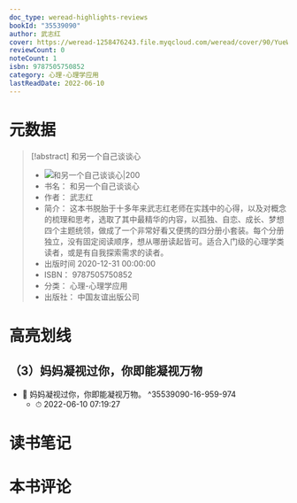 ```yaml
---
doc_type: weread-highlights-reviews
bookId: "35539090"
author: 武志红
cover: https://weread-1258476243.file.myqcloud.com/weread/cover/90/YueWen_35539090/t7_YueWen_35539090.jpg
reviewCount: 0
noteCount: 1
isbn: 9787505750852
category: 心理-心理学应用
lastReadDate: 2022-06-10
---
```

# 元数据
> [!abstract] 和另一个自己谈谈心
> - ![ 和另一个自己谈谈心|200](https://weread-1258476243.file.myqcloud.com/weread/cover/90/YueWen_35539090/t7_YueWen_35539090.jpg)
> - 书名： 和另一个自己谈谈心
> - 作者： 武志红
> - 简介： 这本书脱胎于十多年来武志红老师在实践中的心得，以及对概念的梳理和思考，选取了其中最精华的内容，以孤独、自恋、成长、梦想四个主题统领，做成了一个非常好看又便携的四分册小套装。每个分册独立，没有固定阅读顺序，想从哪册读起皆可。适合入门级的心理学类读者，或是有自我探索需求的读者。
> - 出版时间 2020-12-31 00:00:00
> - ISBN： 9787505750852
> - 分类： 心理-心理学应用
> - 出版社： 中国友谊出版公司

# 高亮划线

## （3）妈妈凝视过你，你即能凝视万物


- 📌 妈妈凝视过你，你即能凝视万物。 ^35539090-16-959-974
    - ⏱ 2022-06-10 07:19:27 
# 读书笔记

# 本书评论
